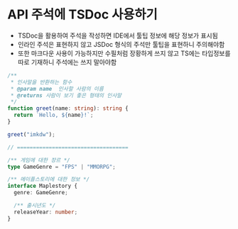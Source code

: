 # API 주석에 TSDoc 사용하기

- TSDoc을 활용하여 주석을 작성하면 IDE에서 툴팁 정보에 해당 정보가 표시됨
- 인라인 주석은 표현하지 않고 JSDoc 형식의 주석만 툴팁을 표현하니 주의해야함
- 또한 마크다운 사용이 가능하지만 수필처럼 장황하게 쓰지 않고 TS에는 타입정보를 따로 기재하니 주석에는 쓰지 말아야함

```ts
/**
 * 인사말을 반환하는 함수
 * @param name  인사할 사람의 이름
 * @returns 사람이 보기 좋은 형태의 인사말
 */
function greet(name: string): string {
  return `Hello, ${name}!`;
}

greet("imkdw");

// ===================================

/** 게임에 대한 장르 */
type GameGenre = "FPS" | "MMORPG";

/** 메이플스토리에 대한 정보 */
interface Maplestory {
  genre: GameGenre;

  /** 출시년도 */
  releaseYear: number;
}
```
